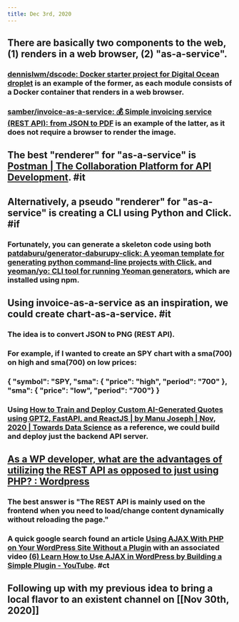 ```yaml
---
title: Dec 3rd, 2020
---
```


## There are basically two components to the web, (1) renders in a web browser, (2) "as-a-service".
### [dennislwm/dscode: Docker starter project for Digital Ocean droplet](https://github.com/dennislwm/dscode) is an example of the former, as each module consists of a Docker container that renders in a web browser.
### [samber/invoice-as-a-service: 💰 Simple invoicing service (REST API): from JSON to PDF](https://github.com/samber/invoice-as-a-service) is an example of the latter, as it does not require a browser to render the image.
## The best "renderer" for "as-a-service" is [Postman | The Collaboration Platform for API Development](https://www.postman.com). #it
## Alternatively, a pseudo "renderer" for "as-a-service" is creating a CLI using Python and Click. #if
### Fortunately, you can generate a skeleton code using both [patdaburu/generator-daburupy-click: A yeoman template for generating python command-line projects with Click.](https://github.com/patdaburu/generator-daburupy-click) and [yeoman/yo: CLI tool for running Yeoman generators](https://github.com/yeoman/yo), which are installed using npm.
## Using invoice-as-a-service as an inspiration, we could create chart-as-a-service. #it
### The idea is to convert JSON to PNG (REST API).
### For example, if I wanted to create an SPY chart with a sma(700) on high and sma(700) on low prices:
### { "symbol": "SPY, "sma": { "price": "high", "period": "700" }, "sma": { "price": "low", "period": "700"} }
### Using [How to Train and Deploy Custom AI-Generated Quotes using GPT2, FastAPI, and ReactJS | by Manu Joseph | Nov, 2020 | Towards Data Science](https://towardsdatascience.com/how-to-train-and-deploy-custom-ai-generated-quotes-using-gpt2-fastapi-and-reactjs-9a6feb42d8b0) as a reference, we could build and deploy just the backend API server.
## [As a WP developer, what are the advantages of utilizing the REST API as opposed to just using PHP? : Wordpress](https://www.reddit.com/r/Wordpress/comments/k50yqp/as_a_wp_developer_what_are_the_advantages_of/?utm_source=share&utm_medium=ios_app&utm_name=iossmf)
### The best answer is "The REST API is mainly used on the frontend when you need to load/change content dynamically without reloading the page."
### A quick google search found an article [Using AJAX With PHP on Your WordPress Site Without a Plugin](https://premium.wpmudev.org/blog/using-ajax-with-wordpress/) with an associated video [(6) Learn How to Use AJAX in WordPress by Building a Simple Plugin - YouTube](https://www.youtube.com/watch?v=glH4b6-jyzQ&feature=emb_logo). #ct
## Following up with my previous idea to bring a local flavor to an existent channel on [[Nov 30th, 2020]]
##
